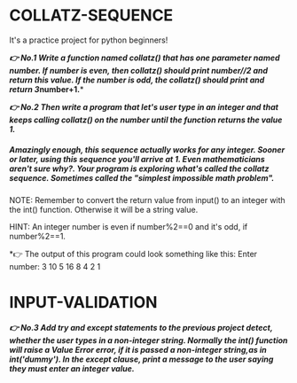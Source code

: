 # COLLATZ-SEQUENCE
It's a practice project for python beginners! 

***👉 No.1 Write a function named collatz() that has one parameter named number. If number is even, then collatz() should print number//2 and return this value. 
If the number is odd, the collatz() should print and return 3*number+1.***

***👉 No.2 Then write a program that let's user type in an integer and that keeps calling collatz() on the number until the function returns the value 1.***

##### Amazingly enough, this sequence actually works for any integer. Sooner or later, using this sequence you'll arrive at 1. Even mathematicians aren't sure why?. Your program is exploring what's called the collatz sequence. Sometimes called the "simplest impossible math problem".

NOTE: Remember to convert the return value from input() to an integer with the int() function. Otherwise it will be a string value.

HINT: An integer number is even if number%2==0 and it's odd, if number%2==1.

*👉 The output of this program could look something like this:
Enter number: 3
10
5
16
8
4
2
1

# INPUT-VALIDATION
***👉 No.3 Add try and except statements to the previous project detect, whether the user types in a non-integer string. Normally the int() function will raise a Value Error error, if it is passed a non-integer string,as in int('dummy'). 
In the except clause, print a message to the user saying they must enter an integer value.***
